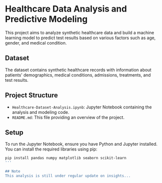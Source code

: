 # Healthcare Data Analysis and Predictive Modeling

This project aims to analyze synthetic healthcare data and build a machine learning model to predict test results based on various factors such as age, gender, and medical condition.

## Dataset
The dataset contains synthetic healthcare records with information about patients' demographics, medical conditions, admissions, treatments, and test results.

## Project Structure
- `Healthcare-Dataset-Analysis.ipynb`: Jupyter Notebook containing the analysis and modeling code.
- `README.md`: This file providing an overview of the project.

## Setup
To run the Jupyter Notebook, ensure you have Python and Jupyter installed. You can install the required libraries using pip:

```bash
pip install pandas numpy matplotlib seaborn scikit-learn
'''

## Note
This analysis is still under regular update on insights...
